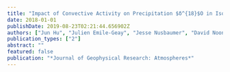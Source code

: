 ```yaml
---
title: "Impact of Convective Activity on Precipitation $δ^{18}$O in Isotope-Enabled General Circulation Models"
date: 2018-01-01
publishDate: 2019-08-23T02:21:44.656902Z
authors: ["Jun Hu", "Julien Emile-Geay", "Jesse Nusbaumer", "David Noone"]
publication_types: ["2"]
abstract: ""
featured: false
publication: "*Journal of Geophysical Research: Atmospheres*"
---
```


